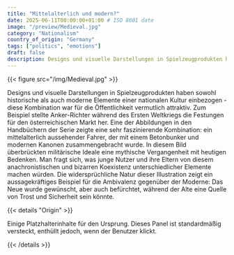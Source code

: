 ```yaml
---
title: "Mittelalterlich und modern?"
date: 2025-06-11T00:00:00+01:00 # ISO 8601 date
image: "/preview/Medieval.jpg"
category: "Nationalism"
country_of_origin: "Germany"
tags: ["politics", "emotions"]
draft: false
description: Designs und visuelle Darstellungen in Spielzeugprodukten haben...
---
```




{{< figure src="/img/Medieval.jpg" >}}

Designs und visuelle Darstellungen in Spielzeugprodukten haben sowohl historische als auch moderne Elemente einer nationalen Kultur einbezogen - diese Kombination war für die Öffentlichkeit vermutlich attraktiv. Zum Beispiel stellte Anker-Richter während des Ersten Weltkriegs die Festungen für den österreichischen Markt her. Eine der Abbildungen in den Handbüchern der Serie zeigte eine sehr faszinierende Kombination: ein mittelalterlich aussehender Fahrer, der mit einem Betonbunker und modernen Kanonen zusammengebracht wurde. In diesem Bild überbrückten militärische Ideale eine mythische Vergangenheit mit heutigen Bedenken. Man fragt sich, was junge Nutzer und ihre Eltern von diesem anachronistischen und bizarren Koexistenz unterschiedlicher Elemente machen würden. Die widersprüchliche Natur dieser Illustration zeigt ein aussagekräftiges Beispiel für die Ambivalenz gegenüber der Moderne: Das Neue wurde gewünscht, aber auch befürchtet, während der Alte eine Quelle von Trost und Sicherheit sein könnte.

{{< details "Origin" >}}

Einige Platzhalterinhalte für den Ursprung. Dieses Panel ist standardmäßig versteckt, enthüllt jedoch, wenn der Benutzer klickt.

{{< /details >}}

